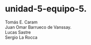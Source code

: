 # unidad-5-equipo-5. <BR>
Tomás E. Caram  <BR>
Juan Omar Barrueco de Vanssay. <BR>
Lucas Sastre <BR>
Sergio La Rocca
